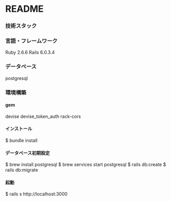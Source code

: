 # README


### 技術スタック

### 言語・フレームワーク
Ruby 2.6.6
Rails 6.0.3.4

### データベース
postgresql

### 環境構築

#### gem
devise
devise_token_auth
rack-cors

#### インストール
$ bundle install

#### データベース初期設定
$ brew install postgresql
$ brew services start postgresql
$ rails db:create
$ rails db:migrate

#### 起動
$ rails s
http://localhost:3000

